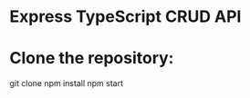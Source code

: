 # Express TypeScript CRUD API
# Clone the repository:
  git clone <repository-url>
   npm install
  npm start

